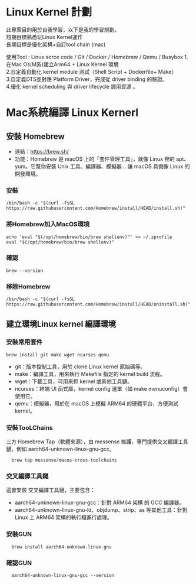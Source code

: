 # Linux Kernel 計劃
此專案目的用於自我學習，以下是我的學習規劃。   
短期目標熟悉玩Linux Kernel運作   
長期目標是優化架構+自訂tool chain (mac)

使用Tool : Linux sorce code / Git / Docker / Homebrew / Qemu / Busybox
1.在Mac Os(M系)建立Arm64 + Linux Kernel 環境   
2.自定義自動化 kernel module 測試（Shell Script + Dockerfile+ Make）  
3.自定義DTS並對應 Platform Driver，完成從 driver binding 的驗證。  
4.優化 kernel scheduling 與 driver lifecycle 調用資源 。













# Mac系統編譯 Linux Kernerl
## 安裝 Homebrew 
+ 連結：https://brew.sh/
+ 功能：Homebrew 是 macOS 上的「套件管理工具」，就像 Linux 裡的 apt、yum。它幫你安裝 Unix 工具、編譯器、模擬器… 讓 macOS 具備像 Linux 的開發環境。

### <p>安裝</p>
<pre><code>/bin/bash -c "$(curl -fsSL https://raw.githubusercontent.com/Homebrew/install/HEAD/install.sh)"
</code></pre>
### <p>將Homebrew加入MacOS環境</p>
<pre><code>echo 'eval "$(/opt/homebrew/bin/brew shellenv)"' >> ~/.zprofile
eval "$(/opt/homebrew/bin/brew shellenv)"
</code></pre>
### <p>確認</p>
<pre><code>brew --version
</code></pre>
### <p>移除Homebrew</p>
<pre><code>/bin/bash -c "$(curl -fsSL https://raw.githubusercontent.com/Homebrew/install/HEAD/uninstall.sh)"
</code></pre>


## 建立環境Linux kernel 編譯環境
### <p>安裝常用套件</p>
<pre><code>brew install git make wget ncurses qemu
</code></pre>

+ git：版本控制工具，用於 clone Linux kernel 原始碼等。
+ make：編譯工具，用來執行 Makefile 指定的 kernel build 流程。
+ wget：下載工具，可用來抓 kernel 或其他工具鏈。
+ ncurses：終端 UI 函式庫，kernel config 選單（如 make menuconfig）會使用它。
+ qemu：模擬器，用於在 macOS 上模擬 ARM64 的硬體平台，方便測試 kernel。
### <p>安裝TooLChains</p>
三方 Homebrew Tap（軟體來源），由 messense 維護，專門提供交叉編譯工具鏈，例如 aarch64-unknown-linux-gnu-gcc。
<pre><code>  brew tap messense/macos-cross-toolchains
</code></pre>
### <p>交叉編譯工具鏈</p> 
這會安裝 交叉編譯工具鏈，主要包含：
+ aarch64-unknown-linux-gnu-gcc：針對 ARM64 架構 的 GCC 編譯器。
+ aarch64-unknown-linux-gnu-ld、objdump、strip、as 等其他工具：針對 Linux 上 ARM64 架構的執行檔進行處理。
  

### <p>安裝GUN</p>

<pre><code>  brew install aarch64-unknown-linux-gnu
</code></pre>

### <p>確認GUN</p>
<pre><code>  aarch64-unknown-linux-gnu-gcc --version
</code></pre>

